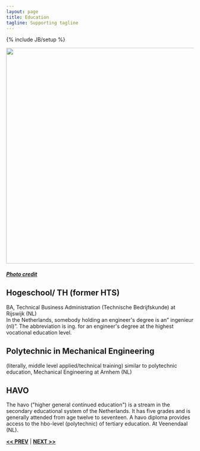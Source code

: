 ```yaml
---
layout: page
title: Education
tagline: Supporting tagline
---
```

{% include JB/setup %}

<a href="https://www.flickr.com/photos/ryantylersmith/14033211423" title="View photo on Flickr" target="_blank"><img src="https://farm8.staticflickr.com/7172/14033211423_b780c09f1e_b.jpg" style="width: 580px;"></a><br />
<h5><a href="https://www.flickr.com/people/ryantylersmith/" title="View user on Flickr" target="_blank">Photo credit</a></h5>

## Hogeschool/ TH (former HTS)
BA, Technical Business Administration (Technische Bedrijfskunde) at Rijswijk (NL)  
In the Netherlands, somebody holding an engineer's degree is an” ingenieur (nl)”. The abbreviation is ing. for an engineer's degree at the highest vocational education level.

## Polytechnic in Mechanical Engineering
(literally, middle level applied/technical training) similar to polytechnic education, Mechanical Engineering at Arnhem (NL)

## HAVO
The havo ("higher general continued education") is a stream in the secondary educational system of the Netherlands. It has five grades and is generally attended from age twelve to seventeen. A havo diploma provides access to the hbo-level (polytechnic) of tertiary education. At Veenendaal (NL).

<a href="/tools.html" title="My Development Tools"><b><< PREV</b></a> &#124; <a href="/past.html" title="Past experiences"><b>NEXT >></b></a>

